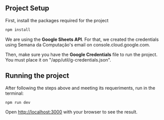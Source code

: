 ## Project Setup

First, install the packages required for the project

```bash
npm install
```

We are using the **Google Sheets API**. For that, we created the credentials using Semana da Computação's email on console.cloud.google.com.

Then, make sure you have the **Google Credentials** file to run the project. You must place it on "/app/util/g-credentials.json".

## Running the project

After following the steps above and meeting its requeriments, run in the terminal:

```bash
npm run dev
```

Open [http://localhost:3000](http://localhost:3000) with your browser to see the result.